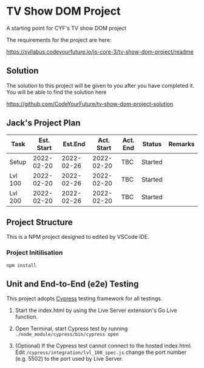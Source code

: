 # TV Show DOM Project

A starting point for CYF's TV show DOM project

The requirements for the project are here:

https://syllabus.codeyourfuture.io/js-core-3/tv-show-dom-project/readme

## Solution

The solution to this project will be given to you after you have completed it. You will be able to find the solution here

https://github.com/CodeYourFuture/tv-show-dom-project-solution

## Jack's Project Plan

|  Task    |Est. Start|  Est.End |Act. Start| Act. End | Status | Remarks  |
|----------|----------|----------|----------|----------|--------|----------|
|  Setup   |2022-02-20|2022-02-26|2022-02-20| TBC      | Started|          |
|  Lvl 100 |2022-02-20|2022-02-26|2022-02-20| TBC      | Started|          |
|  Lvl 200 |2022-02-20|2022-02-26|2022-02-20| TBC      | Started|          |

## Project Structure

This is a NPM project designed to edited by VSCode IDE.

### Project Initilisation
```npm install```
## Unit and End-to-End (e2e) Testing

This project adopts [Cypress](https://cypress.io) testing framework for all testings.

1. Start the index.html by using the Live Server extension's Go Live function.

2. Open Terminal, start Cypress test by running
```./node_module/cypress/bin/cypress open```

1. (Optional) If the Cypress test cannot connect to the hosted index.html. Edit `/cypress/integration/lvl_100_spec.js` change the port number (e.g. 5502) to the port used by Live Server.


